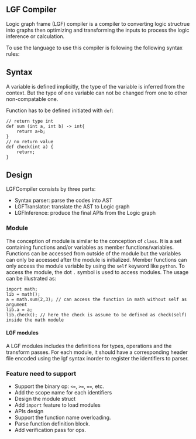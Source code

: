 ## LGF Compiler

Logic graph frame (LGF) compiler is a compiler to converting logic structrue into graphs then optimizing and transforming the inputs to process the logic inference or calculation.  

To use the language to use this compiler is following the following syntax rules:

## Syntax

A variable is defined implicitly, the type of the variable is inferred from the context. But the type of one variable can not be changed from one to other non-compatable one. 

Function has to be defined initiated with `def`:
```
// return type int
def sum (int a, int b) -> int{
    return a+b;
}
// no return value
def check(int a) {
    return;
}
```


## Design

LGFCompiler consists by three parts:
* Syntax parser: parse the codes into AST
* LGFTranslator: translate the AST to Logic graph
* LGFInference: produce the final APIs from the Logic graph

### Module
The conception of module is similar to the conception of `class`. It is a set containing functions and/or variables as member functions/variables. Functions can be accessed from outside of the module but the variables can only be accessed after the module is initialized. Member functions can only access the module variable by using the `self` keyword like `python`. To access the module, the dot `.` symbol is used to access modules. The usage can be illustrated as: 
```
import math;
lib = math();
a = math.sum(2,3); // can access the function in math without self as argument
lib.a = a;
lib.check(); // here the check is assume to be defined as check(self) inside the math module
```


#### LGF modules
A LGF modules includes the definitions for types, operations and the transform passes. For each module, it should have a corresponding header file encoded using the lgf syntax inorder to register the identifiers to parser. 

### Feature need to support
* Support the binary op: `<=`, `>=`, `==`, etc.
* Add the scope name for each identifiers
* Design the module struct
* Add `import` feature to load modules
* APIs design
* Support the function name overloading.
* Parse function definition block.
* Add verification pass for ops. 